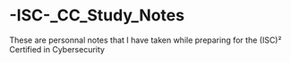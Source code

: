 # -ISC-_CC_Study_Notes
These are personnal notes that I have taken while preparing for the (ISC)² Certified in Cybersecurity
